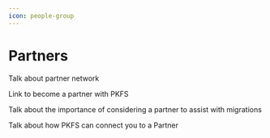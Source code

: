 ```yaml
---
icon: people-group
---
```


# Partners

Talk about partner network

Link to become a partner with PKFS

Talk about the importance of considering a partner to assist with migrations

Talk about how PKFS can connect you to a Partner
